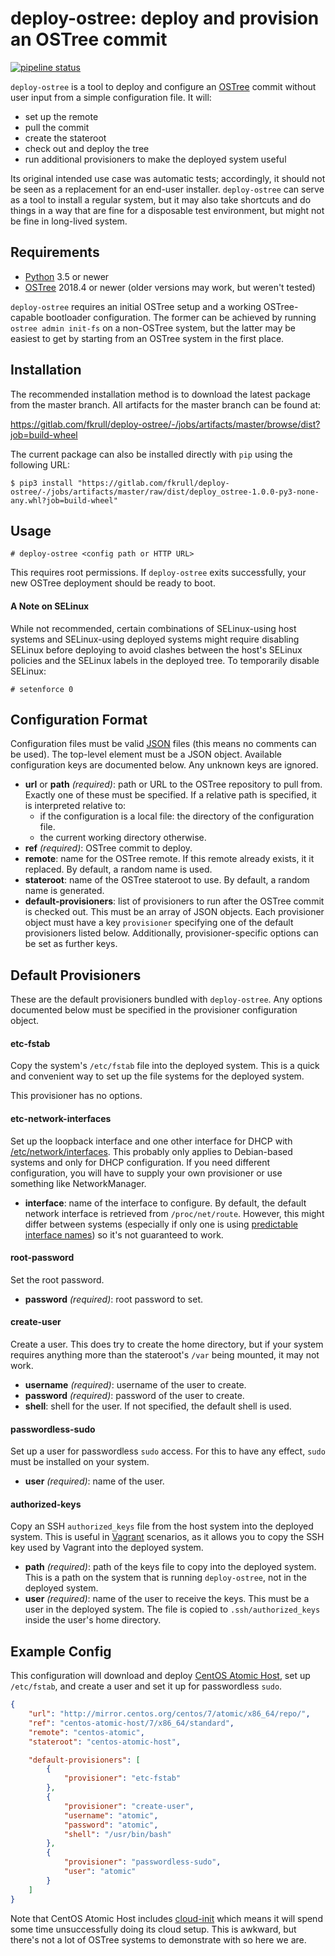 # deploy-ostree: deploy and provision an OSTree commit

[![pipeline status](https://gitlab.com/fkrull/deploy-ostree/badges/master/pipeline.svg)](https://gitlab.com/fkrull/deploy-ostree/commits/master)

`deploy-ostree` is a tool to deploy and configure an [OSTree][ostree] commit
without user input from a simple configuration file. It will:

* set up the remote
* pull the commit
* create the stateroot
* check out and deploy the tree
* run additional provisioners to make the deployed system useful

Its original intended use case was automatic tests; accordingly, it should not
be seen as a replacement for an end-user installer. `deploy-ostree` can serve
as a tool to install a regular system, but it may also take shortcuts and do
things in a way that are fine for a disposable test environment, but might not
be fine in long-lived system.

## Requirements

* [Python][python] 3.5 or newer
* [OSTree][ostree] 2018.4 or newer (older versions may work, but weren't tested)

[python]: https://python.org
[ostree]: https://ostree.readthedocs.io

`deploy-ostree` requires an initial OSTree setup and a working OSTree-capable
bootloader configuration. The former can be achieved by running
`ostree admin init-fs` on a non-OSTree system, but the latter may be easiest to
get by starting from an OSTree system in the first place.

## Installation

The recommended installation method is to download the latest package from the
master branch. All artifacts for the master branch can be found at:

https://gitlab.com/fkrull/deploy-ostree/-/jobs/artifacts/master/browse/dist?job=build-wheel

The current package can also be installed directly with `pip` using the
following URL:

```shell
$ pip3 install "https://gitlab.com/fkrull/deploy-ostree/-/jobs/artifacts/master/raw/dist/deploy_ostree-1.0.0-py3-none-any.whl?job=build-wheel"
```

## Usage

```shell
# deploy-ostree <config path or HTTP URL>
```

This requires root permissions. If `deploy-ostree` exits successfully, your new
OSTree deployment should be ready to boot.

#### A Note on SELinux

While not recommended, certain combinations of SELinux-using host systems and
SELinux-using deployed systems might require disabling SELinux before deploying
to avoid clashes between the host's SELinux policies and the SELinux labels in
the deployed tree. To temporarily disable SELinux:

```shell
# setenforce 0
```

## Configuration Format

Configuration files must be valid [JSON][json] files (this means no comments can
be used). The top-level element must be a JSON object. Available configuration
keys are documented below. Any unknown keys are ignored.

[json]: https://www.json.org/

* **url** or **path** *(required)*: path or URL to the OSTree repository to
  pull from. Exactly one of these must be specified. If a relative path is
  specified, it is interpreted relative to:
  * if the configuration is a local file: the directory of the configuration
    file.
  * the current working directory otherwise.
* **ref** *(required)*: OSTree commit to deploy.
* **remote**: name for the OSTree remote. If this remote already exists, it it
  replaced. By default, a random name is used.
* **stateroot**: name of the OSTree stateroot to use. By default, a random name
  is generated.
* **default-provisioners**: list of provisioners to run after the OSTree commit
  is checked out. This must be an array of JSON objects. Each provisioner object
  must have a key `provisioner` specifying one of the default provisioners
  listed below. Additionally, provisioner-specific options can be set as further
  keys.

## Default Provisioners

These are the default provisioners bundled with `deploy-ostree`. Any options
documented below must be specified in the provisioner configuration object.

#### etc-fstab

Copy the system's `/etc/fstab` file into the deployed system. This is a quick
and convenient way to set up the file systems for the deployed system.

This provisioner has no options.

#### etc-network-interfaces

Set up the loopback interface and one other interface for DHCP with
[/etc/network/interfaces][etc-network-interfaces]. This probably only applies
to Debian-based systems and only for DHCP configuration. If you need different
configuration, you will have to supply your own provisioner or use something
like NetworkManager.

* **interface**: name of the interface to configure. By default, the default
  network interface is retrieved from `/proc/net/route`. However, this might
  differ between systems (especially if only one is using
  [predictable interface names][predictable]) so it's not guaranteed to work.

[etc-network-interfaces]: https://wiki.debian.org/NetworkConfiguration
[predictable]: https://www.freedesktop.org/wiki/Software/systemd/PredictableNetworkInterfaceNames/

#### root-password

Set the root password.

* **password** *(required)*: root password to set.

#### create-user

Create a user. This does try to create the home directory, but if your system
requires anything more than the stateroot's `/var` being mounted, it may not
work.

* **username** *(required)*: username of the user to create.
* **password** *(required)*: password of the user to create.
* **shell**: shell for the user. If not specified, the default shell is used.

#### passwordless-sudo

Set up a user for passwordless `sudo` access. For this to have any effect,
`sudo` must be installed on your system.

* **user** *(required)*: name of the user.

#### authorized-keys

Copy an SSH `authorized_keys` file from the host system into the deployed
system. This is useful in [Vagrant][vagrant] scenarios, as it allows you to copy
the SSH key used by Vagrant into the deployed system.

* **path** *(required)*: path of the keys file to copy into the deployed system.
  This is a path on the system that is running `deploy-ostree`, not in the
  deployed system.
* **user** *(required)*: name of the user to receive the keys. This must be a
  user in the deployed system. The file is copied to `.ssh/authorized_keys`
  inside the user's home directory.

[vagrant]: https://vagrantup.com

## Example Config

This configuration will download and deploy [CentOS Atomic Host][centos-atomic],
set up `/etc/fstab`, and create a user and set it up for passwordless `sudo`.

```json
{
    "url": "http://mirror.centos.org/centos/7/atomic/x86_64/repo/",
    "ref": "centos-atomic-host/7/x86_64/standard",
    "remote": "centos-atomic",
    "stateroot": "centos-atomic-host",

    "default-provisioners": [
        {
            "provisioner": "etc-fstab"
        },
        {
            "provisioner": "create-user",
            "username": "atomic",
            "password": "atomic",
            "shell": "/usr/bin/bash"
        },
        {
            "provisioner": "passwordless-sudo",
            "user": "atomic"
        }
    ]
}
```

Note that CentOS Atomic Host includes [cloud-init][cloud-init] which means it
will spend some time unsuccessfully doing its cloud setup. This is awkward, but
there's not a lot of OSTree systems to demonstrate with so here we are.

[centos-atomic]: https://wiki.centos.org/SpecialInterestGroup/Atomic/Download
[cloud-init]: http://www.projectatomic.io/blog/2014/10/getting-started-with-cloud-init/
